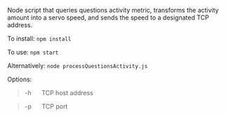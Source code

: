 Node script that queries questions activity metric, transforms the activity amount into a servo speed, and sends the speed to a designated TCP address.

To install:
`npm install`

To use:
`npm start`

Alternatively:
`node processQuestionsActivity.js`

Options:
>-h&nbsp;&nbsp;&nbsp;&nbsp;&nbsp;&nbsp;TCP host address

>-p&nbsp;&nbsp;&nbsp;&nbsp;&nbsp;&nbsp;TCP port